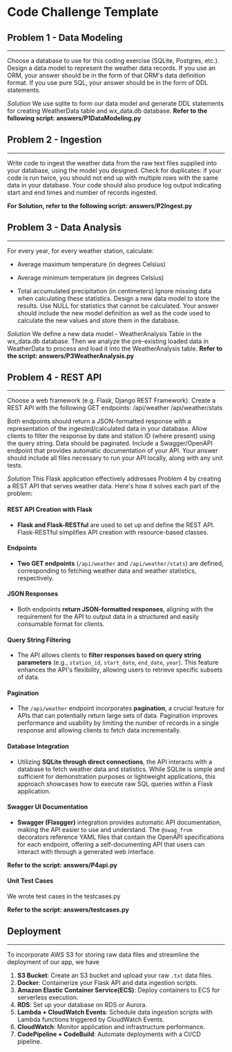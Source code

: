 # Code Challenge Template
## Problem 1 - Data Modeling

-------------------------


Choose a database to use for this coding exercise (SQLite, Postgres, etc.). Design a data model to represent the weather data records. If you use an ORM, your answer should be in the form of that ORM's data definition format. If you use pure SQL, your answer should be in the form of DDL statements.

*Solution*
We use sqlite to form our data model and generate DDL statements for creating WeatherData table and wx_data.db database.
**Refer to the following script: answers/P1DataModeling.py**



## Problem 2 - Ingestion

---------------------

Write code to ingest the weather data from the raw text files supplied into your database, using the model you designed. Check for duplicates: if your code is run twice, you should not end up with multiple rows with the same data in your database. Your code should also produce log output indicating start and end times and number of records ingested.

**For Solution, refer to the following script: answers/P2Ingest.py**

## Problem 3 - Data Analysis

-------------------------

For every year, for every weather station, calculate:
* Average maximum temperature (in degrees Celsius)

* Average minimum temperature (in degrees Celsius)

* Total accumulated precipitation (in centimeters)
Ignore missing data when calculating these statistics.
Design a new data model to store the results. Use NULL for statistics that cannot be calculated.
Your answer should include the new model definition as well as the code used to calculate the new values and store them in the database.

*Solution*
We define a new data model - WeatherAnalysis Table in the wx_data.db database. 
Then we analyze the pre-existing loaded data in WeatherData to process and load it into the WeatherAnalysis table.
**Refer to the script: answers/P3WeatherAnalysis.py**

## Problem 4 - REST API

--------------------

Choose a web framework (e.g. Flask, Django REST Framework). Create a REST API with the following GET endpoints:
/api/weather
/api/weather/stats

Both endpoints should return a JSON-formatted response with a representation of the ingested/calculated data in your database. Allow clients to filter the response by date and station ID (where present) using the query string. Data should be paginated.
Include a Swagger/OpenAPI endpoint that provides automatic documentation of your API.
Your answer should include all files necessary to run your API locally, along with any unit tests.

*Solution*
This Flask application effectively addresses Problem 4 by creating a REST API that serves weather data. Here's how it solves each part of the problem:

#### REST API Creation with Flask

- **Flask and Flask-RESTful** are used to set up and define the REST API. Flask-RESTful simplifies API creation with resource-based classes.

#### Endpoints

- **Two GET endpoints** (`/api/weather` and `/api/weather/stats`) are defined, corresponding to fetching weather data and weather statistics, respectively.

#### JSON Responses

- Both endpoints **return JSON-formatted responses**, aligning with the requirement for the API to output data in a structured and easily consumable format for clients.

#### Query String Filtering

- The API allows clients to **filter responses based on query string parameters** (e.g., `station_id`, `start_date`, `end_date`, `year`). This feature enhances the API's flexibility, allowing users to retrieve specific subsets of data.

#### Pagination

- The `/api/weather` endpoint incorporates **pagination**, a crucial feature for APIs that can potentially return large sets of data. Pagination improves performance and usability by limiting the number of records in a single response and allowing clients to fetch data incrementally.

#### Database Integration

- Utilizing **SQLite through direct connections**, the API interacts with a database to fetch weather data and statistics. While SQLite is simple and sufficient for demonstration purposes or lightweight applications, this approach showcases how to execute raw SQL queries within a Flask application.

#### Swagger UI Documentation

- **Swagger (Flasgger)** integration provides automatic API documentation, making the API easier to use and understand. The `@swag_from` decorators reference YAML files that contain the OpenAPI specifications for each endpoint, offering a self-documenting API that users can interact with through a generated web interface.

**Refer to the script: answers/P4api.py**


#### Unit Test Cases
We wrote test cases in the testcases.py


**Refer to the script: answers/testcases.py**


## Deployment

-------------------------

To incorporate AWS S3 for storing raw data files and streamline the deployment of our app, we have 
1. **S3 Bucket**: Create an S3 bucket and upload your raw `.txt` data files.
2. **Docker**: Containerize your Flask API and data ingestion scripts.
3. **Amazon Elastic Container Service(ECS)**: Deploy containers to ECS for serverless execution.
4. **RDS**: Set up your database on RDS or Aurora.
5. **Lambda + CloudWatch Events**: Schedule data ingestion scripts with Lambda functions triggered by CloudWatch Events.
6. **CloudWatch**: Monitor application and infrastructure performance.
8. **CodePipeline + CodeBuild**: Automate deployments with a CI/CD pipeline.

